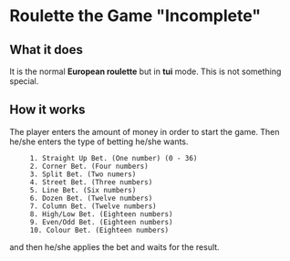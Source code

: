 # Roulette the Game "Incomplete"

## What it does 
It is the normal **European roulette** but in **tui** mode. This is not something special.

## How it works
The player enters the amount of money in order to start the game. Then he/she enters the type of betting he/she wants.

	     1. Straight Up Bet. (One number) (0 - 36)
	     2. Corner Bet. (Four numbers)
	     3. Split Bet. (Two numers)
	     4. Street Bet. (Three numbers)
	     5. Line Bet. (Six numbers)
	     6. Dozen Bet. (Twelve numbers)
	     7. Column Bet. (Twelve numbers)
	     8. High/Low Bet. (Eighteen numbers)
	     9. Even/Odd Bet. (Eighteen numbers)
	     10. Colour Bet. (Eighteen numbers)

and then he/she applies the bet and waits for the result.
